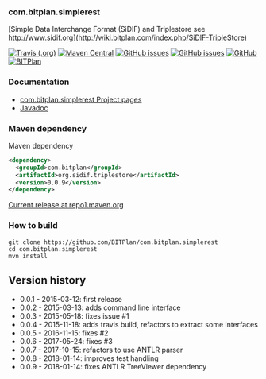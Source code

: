 ### com.bitplan.simplerest
[Simple Data Interchange Format (SiDIF) and Triplestore see http://www.sidif.org](http://wiki.bitplan.com/index.php/SiDIF-TripleStore) 

[![Travis (.org)](https://img.shields.io/travis/BITPlan/com.bitplan.simplerest.svg)](https://travis-ci.org/BITPlan/com.bitplan.simplerest)
[![Maven Central](https://img.shields.io/maven-central/v/com.bitplan/org.sidif.triplestore.svg)](https://search.maven.org/artifact/com.bitplan/org.sidif.triplestore/0.0.9/jar)
[![GitHub issues](https://img.shields.io/github/issues/BITPlan/com.bitplan.simplerest.svg)](https://github.com/BITPlan/com.bitplan.simplerest/issues)
[![GitHub issues](https://img.shields.io/github/issues-closed/BITPlan/com.bitplan.simplerest.svg)](https://github.com/BITPlan/com.bitplan.simplerest/issues/?q=is%3Aissue+is%3Aclosed)
[![GitHub](https://img.shields.io/github/license/BITPlan/com.bitplan.simplerest.svg)](https://www.apache.org/licenses/LICENSE-2.0)
[![BITPlan](http://wiki.bitplan.com/images/wiki/thumb/3/38/BITPlanLogoFontLessTransparent.png/198px-BITPlanLogoFontLessTransparent.png)](http://www.bitplan.com)

### Documentation
* [com.bitplan.simplerest Project pages](https://BITPlan.github.io/org.sidif.triplestore)
* [Javadoc](https://BITPlan.github.io/org.sidif.triplestore/apidocs/index.html)

### Maven dependency

Maven dependency
```xml
<dependency>
  <groupId>com.bitplan</groupId>
  <artifactId>org.sidif.triplestore</artifactId>
  <version>0.0.9</version>
</dependency>
```

[Current release at repo1.maven.org](http://repo1.maven.org/maven2/com/bitplan/org.sidif.triplestore/0.0.9/)

### How to build
```
git clone https://github.com/BITPlan/com.bitplan.simplerest
cd com.bitplan.simplerest
mvn install
```
## Version history
* 0.0.1 - 2015-03-12: first release
* 0.0.2 - 2015-03-13: adds command line interface
* 0.0.3 - 2015-05-18: fixes issue #1
* 0.0.4 - 2015-11-18: adds travis build, refactors to extract some interfaces
* 0.0.5 - 2016-11-15: fixes #2
* 0.0.6 - 2017-05-24: fixes #3
* 0.0.7 - 2017-10-15: refactors to use ANTLR parser
* 0.0.8 - 2018-01-14: improves test handling 
* 0.0.9 - 2018-01-14: fixes ANTLR TreeViewer dependency
